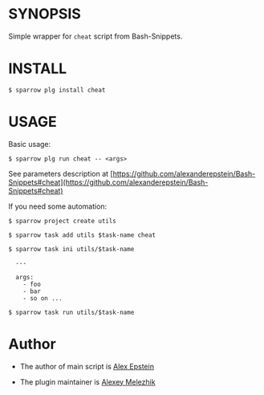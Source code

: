 # SYNOPSIS

Simple wrapper for `cheat` script from Bash-Snippets.


# INSTALL

    $ sparrow plg install cheat

# USAGE

Basic usage:

    $ sparrow plg run cheat -- <args>

See parameters description at [https://github.com/alexanderepstein/Bash-Snippets#cheat](https://github.com/alexanderepstein/Bash-Snippets#cheat)

If you need some automation:

    $ sparrow project create utils

    $ sparrow task add utils $task-name cheat

    $ sparrow task ini utils/$task-name

      ---

      args:
        - foo
        - bar
        - so on ...

    $ sparrow task run utils/$task-name

# Author

* The author of main script is [Alex Epstein](https://github.com/alexanderepstein)

* The plugin maintainer is [Alexey Melezhik](https://github.com/melezhik/)



